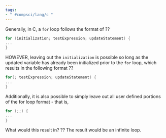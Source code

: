 ```yaml
---
tags:
- " #compsci/lang/c "
---
```


Generally, in C, a `for` loop follows the format of
??
```c
for (initialization; testExpression; updateStatement) {
...
}
```

HOWEVER, leaving out the `initialization` is possible so long as the updated variable has already been initialized prior to the `for` loop, which results in the following format
??
```c
for(; testExpression; updateStatement) {
...
}
```
<!--SR:!2023-09-16,1,232-->

Additionally, it is also possible to simply leave out all user defined portions of the for loop format - that is,
```c
for (;;) {
...
}
```
What would this result in? 
??
The result would be an infinite loop. <!--SR:!2023-09-18,4,270-->